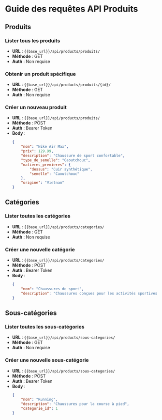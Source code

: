 # Guide des requêtes API Produits

## Produits

### Lister tous les produits
- **URL** : `{{base_url}}/api/products/produits/`
- **Méthode** : GET
- **Auth** : Non requise

### Obtenir un produit spécifique
- **URL** : `{{base_url}}/api/products/produits/{id}/`
- **Méthode** : GET
- **Auth** : Non requise

### Créer un nouveau produit
- **URL** : `{{base_url}}/api/products/produits/`
- **Méthode** : POST
- **Auth** : Bearer Token
- **Body** :
  ```json
  {
      "nom": "Nike Air Max",
      "prix": 129.99,
      "description": "Chaussure de sport confortable",
      "type_de_semelle": "Caoutchouc",
      "matieres_premieres": {
          "dessus": "Cuir synthétique",
          "semelle": "Caoutchouc"
      },
      "origine": "Vietnam"
  }
  ```

## Catégories

### Lister toutes les catégories
- **URL** : `{{base_url}}/api/products/categories/`
- **Méthode** : GET
- **Auth** : Non requise

### Créer une nouvelle catégorie
- **URL** : `{{base_url}}/api/products/categories/`
- **Méthode** : POST
- **Auth** : Bearer Token
- **Body** :
  ```json
  {
      "nom": "Chaussures de sport",
      "description": "Chaussures conçues pour les activités sportives"
  }
  ```

## Sous-catégories

### Lister toutes les sous-catégories
- **URL** : `{{base_url}}/api/products/sous-categories/`
- **Méthode** : GET
- **Auth** : Non requise

### Créer une nouvelle sous-catégorie
- **URL** : `{{base_url}}/api/products/sous-categories/`
- **Méthode** : POST
- **Auth** : Bearer Token
- **Body** :
  ```json
  {
      "nom": "Running",
      "description": "Chaussures pour la course à pied",
      "categorie_id": 1
  }
  ``` 